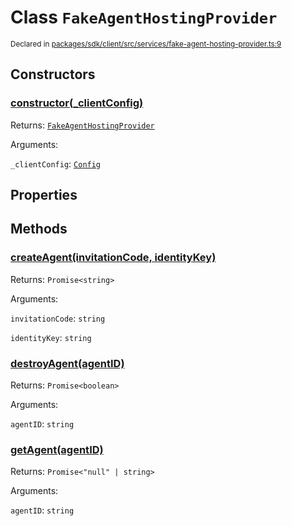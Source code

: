 # Class `FakeAgentHostingProvider`
<sub>Declared in [packages/sdk/client/src/services/fake-agent-hosting-provider.ts:9](https://github.com/dxos/dxos/blob/5efa14d7c/packages/sdk/client/src/services/fake-agent-hosting-provider.ts#L9)</sub>




## Constructors
### [constructor(_clientConfig)](https://github.com/dxos/dxos/blob/5efa14d7c/packages/sdk/client/src/services/fake-agent-hosting-provider.ts#L11)




Returns: <code>[FakeAgentHostingProvider](/api/@dxos/client/classes/FakeAgentHostingProvider)</code>

Arguments: 

`_clientConfig`: <code>[Config](/api/@dxos/react-client/classes/Config)</code>



## Properties


## Methods
### [createAgent(invitationCode, identityKey)](https://github.com/dxos/dxos/blob/5efa14d7c/packages/sdk/client/src/services/fake-agent-hosting-provider.ts#L13)




Returns: <code>Promise&lt;string&gt;</code>

Arguments: 

`invitationCode`: <code>string</code>

`identityKey`: <code>string</code>


### [destroyAgent(agentID)](https://github.com/dxos/dxos/blob/5efa14d7c/packages/sdk/client/src/services/fake-agent-hosting-provider.ts#L23)




Returns: <code>Promise&lt;boolean&gt;</code>

Arguments: 

`agentID`: <code>string</code>


### [getAgent(agentID)](https://github.com/dxos/dxos/blob/5efa14d7c/packages/sdk/client/src/services/fake-agent-hosting-provider.ts#L19)




Returns: <code>Promise&lt;"null" | string&gt;</code>

Arguments: 

`agentID`: <code>string</code>


